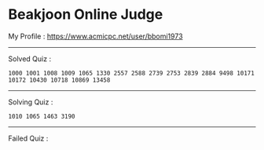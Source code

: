 # Beakjoon Online Judge

My Profile : https://www.acmicpc.net/user/bbomi1973

---

Solved Quiz : 
```
1000 1001 1008 1009 1065 1330 2557 2588 2739 2753 2839 2884 9498 10171 10172 10430 10718 10869 13458
```

---

Solving Quiz :
```
1010 1065 1463 3190
```

---

Failed Quiz :
```

```